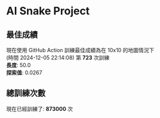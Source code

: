 
# AI Snake Project

## **最佳成績**
































































































































































































現在使用 GitHub Action 訓練最佳成績為在 10x10 的地圖情況下  
(時間 2024-12-05 22:14:08) 第 **723** 次訓練  
**長度**: 50.0  
**探索值**: 0.0267

































































































































































































































































































































































































## 總訓練次數
現在已經訓練了: **873000** 次
